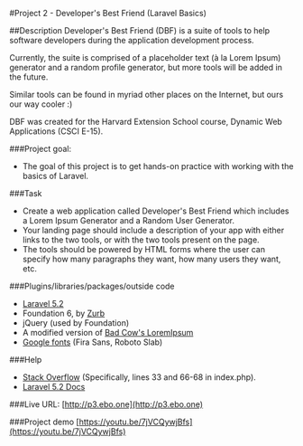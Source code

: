 #Project 2 - Developer's Best Friend (Laravel Basics)


##Description
Developer's Best Friend (DBF) is a suite of tools to help software developers during the application development process. 

Currently, the suite is comprised of a placeholder text (à la Lorem Ipsum) generator and a random profile generator, but more tools will be added in the future.

Similar tools can be found in myriad other places on the Internet, but ours our way cooler :)

DBF was created for the Harvard Extension School course, Dynamic Web Applications (CSCI E-15). 

###Project goal:

+ The goal of this project is to get hands-on practice with working with the basics of Laravel.

###Task

+ Create a web application called Developer's Best Friend which includes a Lorem Ipsum Generator and a Random User Generator.
+ Your landing page should include a description of your app with either links to the two tools, or with the two tools present on the page.
+ The tools should be powered by HTML forms where the user can specify how many paragraphs they want, how many users they want, etc.

###Plugins/libraries/packages/outside code
+ [Laravel 5.2](http://laravel.com)
+ Foundation 6, by [Zurb](http://foundation.zurb.com)
+ jQuery (used by Foundation)
+ A modified version of [Bad Cow's LoremIpsum](https://github.com/Badcow/LoremIpsum)
+ [Google fonts](http://google.com/fonts) (Fira Sans, Roboto Slab)

###Help

+ [Stack Overflow](http://stackoverflow.com/questions/17525288/php-print-out-error-on-specific-div) (Specifically, lines 33 and 66-68 in index.php).
+ [Laravel 5.2 Docs](https://laravel.com/docs/5.2)

###Live URL:
[http://p3.ebo.one](http://p3.ebo.one)


###Project demo
[https://youtu.be/7jVCQywjBfs](https://youtu.be/7jVCQywjBfs)
